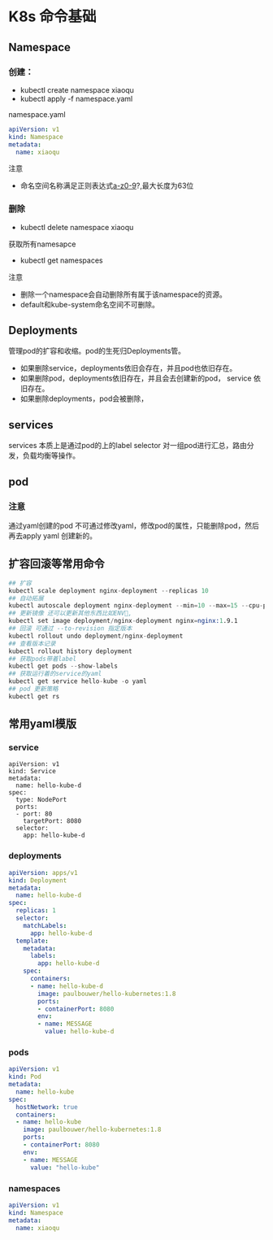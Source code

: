 # K8s 命令基础

## Namespace

### 创建：

* kubectl create namespace xiaoqu
* kubectl apply -f namespace.yaml

namespace.yaml

```yaml
apiVersion: v1
kind: Namespace
metadata:
  name: xiaoqu
```

注意

* 命名空间名称满足正则表达式[a-z0-9]([-a-z0-9]*[a-z0-9])?,最大长度为63位

### 删除

* kubectl delete namespace xiaoqu

获取所有namesapce

* kubectl get namespaces

注意

* 删除一个namespace会自动删除所有属于该namespace的资源。
* default和kube-system命名空间不可删除。

## Deployments

管理pod的扩容和收缩。pod的生死归Deployments管。

* 如果删除service，deployments依旧会存在，并且pod也依旧存在。
* 如果删除pod，deployments依旧存在，并且会去创建新的pod， service 依旧存在。
* 如果删除deployments，pod会被删除，

## services

services 本质上是通过pod的上的label selector 对一组pod进行汇总，路由分发，负载均衡等操作。

## pod

### 注意

通过yaml创建的pod 不可通过修改yaml，修改pod的属性，只能删除pod，然后再去apply yaml 创建新的。

## 扩容回滚等常用命令

```s
## 扩容
kubectl scale deployment nginx-deployment --replicas 10
## 自动拓展
kubectl autoscale deployment nginx-deployment --min=10 --max=15 --cpu-percent=80
## 更新镜像 还可以更新其他东西比如ENV, 
kubectl set image deployment/nginx-deployment nginx=nginx:1.9.1
## 回滚 可通过 --to-revision 指定版本
kubectl rollout undo deployment/nginx-deployment
## 查看版本记录
kubectl rollout history deployment
## 获取pods带着label
kubectl get pods --show-labels
## 获取运行着的service的yaml
kubectl get service hello-kube -o yaml
## pod 更新策略
kubectl get rs
```


## 常用yaml模版
 
### service 

```
apiVersion: v1
kind: Service
metadata:
  name: hello-kube-d
spec:
  type: NodePort
  ports:
  - port: 80
    targetPort: 8080
  selector:
    app: hello-kube-d
```

### deployments

```yaml
apiVersion: apps/v1
kind: Deployment
metadata:
  name: hello-kube-d
spec:
  replicas: 1
  selector:
    matchLabels:
      app: hello-kube-d
  template:
    metadata:
      labels:
        app: hello-kube-d
    spec:
      containers:
      - name: hello-kube-d
        image: paulbouwer/hello-kubernetes:1.8
        ports:
        - containerPort: 8080
        env:
        - name: MESSAGE
          value: hello-kube-d
```

### pods

```yaml
apiVersion: v1
kind: Pod
metadata:
  name: hello-kube
spec:
  hostNetwork: true
  containers:
  - name: hello-kube
    image: paulbouwer/hello-kubernetes:1.8
    ports:
    - containerPort: 8080
    env:
    - name: MESSAGE
      value: "hello-kube"
```

### namespaces

```yaml
apiVersion: v1
kind: Namespace
metadata:
  name: xiaoqu
```